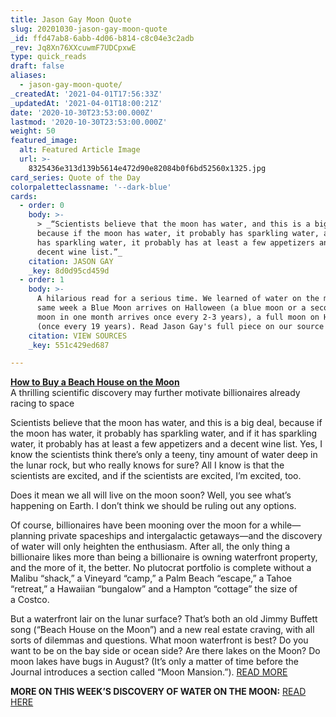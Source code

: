 ```yaml
---
title: Jason Gay Moon Quote
slug: 20201030-jason-gay-moon-quote
_id: ffd47ab8-6abb-4d06-b814-c8c04e3c2adb
_rev: Jq8Xn76XXcuwmF7UDCpxwE
type: quick_reads
draft: false
aliases:
  - jason-gay-moon-quote/
_createdAt: '2021-04-01T17:56:33Z'
_updatedAt: '2021-04-01T18:00:21Z'
date: '2020-10-30T23:53:00.000Z'
lastmod: '2020-10-30T23:53:00.000Z'
weight: 50
featured_image:
  alt: Featured Article Image
  url: >-
    8325436e313d139b5614e472d90e82084b0f6bd52560x1325.jpg
card_series: Quote of the Day
colorpaletteclassname: '--dark-blue'
cards:
  - order: 0
    body: >-
      > _“Scientists believe that the moon has water, and this is a big deal,
      because if the moon has water, it probably has sparkling water, and if it
      has sparkling water, it probably has at least a few appetizers and a
      decent wine list.”_
    citation: JASON GAY
    _key: 8d0d95cd459d
  - order: 1
    body: >-
      A hilarious read for a serious time. We learned of water on the moon the
      same week a Blue Moon arrives on Halloween (a blue moon or a second full
      moon in one month arrives once every 2-3 years), a full moon on Halloween
      (once every 19 years). Read Jason Gay's full piece on our source page.
    citation: VIEW SOURCES
    _key: 551c429ed687

---
```

[**How to Buy a Beach House on the Moon**](https://www.wsj.com/articles/how-to-buy-a-beach-house-on-the-moon-11603893335?mod=hp_listc_pos2)  
A thrilling scientific discovery may further motivate billionaires already racing to space

Scientists believe that the moon has water, and this is a big deal, because if the moon has water, it probably has sparkling water, and if it has sparkling water, it probably has at least a few appetizers and a decent wine list. Yes, I know the scientists think there’s only a teeny, tiny amount of water deep in the lunar rock, but who really knows for sure? All I know is that the scientists are excited, and if the scientists are excited, I’m excited, too.

Does it mean we all will live on the moon soon? Well, you see what’s happening on Earth. I don’t think we should be ruling out any options.

Of course, billionaires have been mooning over the moon for a while—planning private spaceships and intergalactic getaways—and the discovery of water will only heighten the enthusiasm. After all, the only thing a billionaire likes more than being a billionaire is owning waterfront property, and the more of it, the better. No plutocrat portfolio is complete without a Malibu “shack,” a Vineyard “camp,” a Palm Beach “escape,” a Tahoe “retreat,” a Hawaiian “bungalow” and a Hampton “cottage” the size of a Costco.

But a waterfront lair on the lunar surface? That’s both an old Jimmy Buffett song (“Beach House on the Moon”) and a new real estate craving, with all sorts of dilemmas and questions. What moon waterfront is best? Do you want to be on the bay side or ocean side? Are there lakes on the Moon? Do moon lakes have bugs in August? (It’s only a matter of time before the Journal introduces a section called “Moon Mansion.”). [READ MORE](https://www.wsj.com/articles/how-to-buy-a-beach-house-on-the-moon-11603893335?mod=hp_listc_pos2)

**MORE ON THIS WEEK’S DISCOVERY OF WATER ON THE MOON:** [READ HERE](https://smarthernews.com/article/dr-paul-hertz-nasa-astrophysics-division-director-on-the-recent-discovery-of-water-on-the-sunlit-side-of-the-moon/)